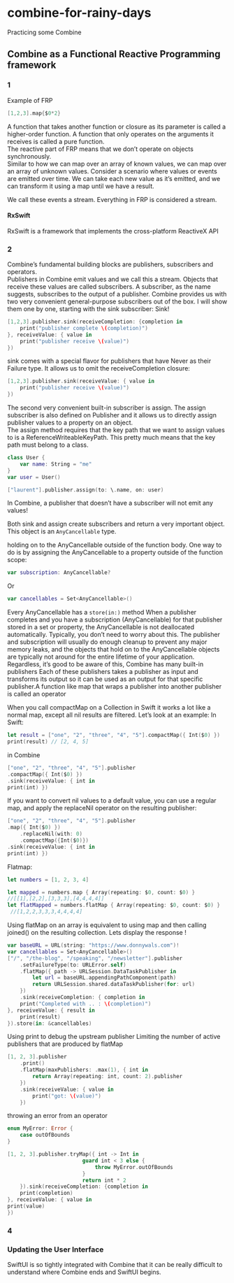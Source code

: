 # combine-for-rainy-days
 Practicing some Combine

## Combine as a Functional Reactive Programming framework 

### 1

Example of FRP 
```swift
[1,2,3].map{$0*2} 
```
A function that takes another function or closure as its parameter is called a higher-order function. A function that only operates on the arguments it receives is called a pure function.  
The reactive part of FRP means that we don’t operate on objects synchronously.   
Similar to how we can map over an array of known values, we can map over an array of unknown values. Consider a scenario where values or events are emitted over time. We can take each new value as it’s emitted, and we can transform it using a map until we have a result.  

We call these events a stream. Everything in FRP is considered a stream.  

#### RxSwift 
RxSwift is a framework that implements the cross-platform ReactiveX API


### 2
Combine’s fundamental building blocks are publishers, subscribers and operators.  
Publishers in Combine emit values and we call this a stream. Objects that receive these values are called subscribers. A subscriber, as the name suggests, subscribes to the output of a publisher. Combine provides us with two very convenient general-purpose subscribers out of the box. I will show them one by one, starting with the sink subscriber:
Sink!
```swift
[1,2,3].publisher.sink(receiveCompletion: {completion in
	print("publisher complete \(completion)")
}, receiveValue: { value in
	print("publisher receive \(value)")
})
```
sink comes with a special flavor for publishers that have Never as their Failure type. It allows us to omit the receiveCompletion closure: 
```swift
[1,2,3].publisher.sink(receiveValue: { value in
	print("publisher receive \(value)")
})
```
The second very convenient built-in subscriber is assign. The assign subscriber is also defined on Publisher and it allows us to directly assign publisher values to a property on an object.  
The assign method requires that the key path that we want to assign values to is a ReferenceWriteableKeyPath. This pretty much means that the key path must belong to a class. 
```swift
class User {
	var name: String = "me"
}
var user = User()

["laurent"].publisher.assign(to: \.name, on: user)
```
In Combine, a publisher that doesn’t have a subscriber will not emit any values!   

Both sink and assign create subscribers and return a very important object.  
This object is an `AnyCancellable` type.

holding on to the AnyCancellable outside of the function body. One way to do is by assigning the AnyCancellable to a property outside of the function scope: 
```swift
var subscription: AnyCancellable?
```

Or
```swift
var cancellables = Set<AnyCancellable>()  
```
Every AnyCancellable has a `store(in:)` method 
When a publisher completes and you have a subscription (AnyCancellable) for that publisher stored in a set or property, the AnyCancellable is not deallocated automatically. Typically, you don’t need to worry about this. The publisher and subscription will usually do enough cleanup to prevent any major memory leaks, and the objects that hold on to the AnyCancellable objects are typically not around for the entire lifetime of your application. Regardless, it’s good to be aware of this, 
Combine has many built-in publishers Each of these publishers takes a publisher as input and transforms its output so it can be used as an output for that specific publisher.A function like map that wraps a publisher into another publisher is called an operator 

When you call compactMap on a Collection in Swift it works a lot like a normal map, except all nil results are filtered. Let’s look at an example: In Swift:
```swift
let result = ["one", "2", "three", "4", "5"].compactMap({ Int($0) })
print(result) // [2, 4, 5]
```
in Combine 
```swift
["one", "2", "three", "4", "5"].publisher
.compactMap({ Int($0) })
.sink(receiveValue: { int in
print(int) })
```
If you want to convert nil values to a default value, you can use a regular map, and apply the replaceNil operator on the resulting publisher: 

```swift
["one", "2", "three", "4", "5"].publisher
.map({ Int($0) })
	.replaceNil(with: 0)
	.compactMap({Int($0)})
.sink(receiveValue: { int in
print(int) })
```
Flatmap:
```swift
let numbers = [1, 2, 3, 4]

let mapped = numbers.map { Array(repeating: $0, count: $0) }
//[[1],[2,2],[3,3,3],[4,4,4,4]]
let flatMapped = numbers.flatMap { Array(repeating: $0, count: $0) }
 //[1,2,2,3,3,3,4,4,4,4]
 ```
Using flatMap on an array is equivalent to using map and then calling joined() on the resulting collection.
Lets display the response !
```swift
var baseURL = URL(string: "https://www.donnywals.com")!
var cancellables = Set<AnyCancellable>()
["/", "/the-blog", "/speaking", "/newsletter"].publisher
	.setFailureType(to: URLError.self)
	.flatMap({ path -> URLSession.DataTaskPublisher in
		let url = baseURL.appendingPathComponent(path)
		return URLSession.shared.dataTaskPublisher(for: url)
	})
	.sink(receiveCompletion: { completion in
	print("Completed with .. : \(completion)")
}, receiveValue: { result in
	print(result)
}).store(in: &cancellables)
```
Using print to debug the upstream publisher Limiting the number of active publishers that are produced by flatMap
```swift
[1, 2, 3].publisher
	.print()
	.flatMap(maxPublishers: .max(1), { int in
		return Array(repeating: int, count: 2).publisher
	})
	.sink(receiveValue: { value in
		print("got: \(value)")
	})
```
throwing an error from an operator 
```swift
enum MyError: Error {
	case outOfBounds
}

[1, 2, 3].publisher.tryMap({ int -> Int in
						guard int < 3 else {
							throw MyError.outOfBounds
						}
						return int * 2
	}).sink(receiveCompletion: {completion in
	print(completion)
}, receiveValue: { value in
print(value)
})
```

### 4 

### Updating the User Interface

SwiftUI is so tightly integrated with Combine that it can be really difficult to understand where Combine ends and SwiftUI begins.

